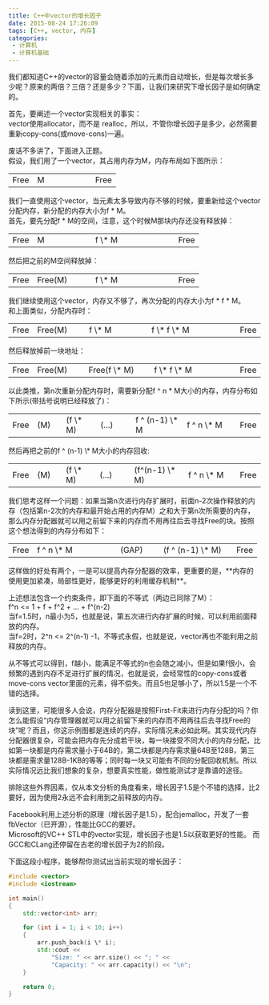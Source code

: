 ```yaml
---
title: C++中vector的增长因子
date: 2015-08-24 17:26:09
tags: [C++, vector, 内存]
categories:
 - 计算机
 - 计算机基础
---
```

我们都知道C++的vector的容量会随着添加的元素而自动增长，但是每次增长多少呢？原来的两倍？三倍？还是多少？下面，让我们来研究下增长因子是如何确定的。

首先，要阐述一个vector实现相关的事实：  
vector使用allocator，而不是 realloc，所以，不管你增长因子是多少，必然需要重新copy-cons(或move-cons)一遍。

废话不多讲了，下面进入正题。  
假设，我们用了一个vector，其占用内存为M，内存布局如下图所示：
<table>
<tr>
<td>Free</td><td style="width:100px">M</td><td>Free</td>
</tr>
</table>

我们一直使用这个vector，当元素太多导致内存不够的时候，要重新给这个vector分配内存，新分配的内存大小为f \* M。  
首先，要先分配f \* M的空间，注意，这个时候M那块内存还没有释放掉：  
<table>
<tr>
<td>Free</td><td style="width:100px">M</td><td style="width:150px">f \* M</td><td>Free</td>
</tr>
</table>

然后把之前的M空间释放掉：  
<table>
<tr>
<td>Free</td><td style="width:100px">Free(M)</td><td style="width:150px">f \* M</td><td>Free</td>
</tr>
</table>

我们继续使用这个vector，内存又不够了，再次分配的内存大小为f \* f \* M。  
和上面类似，分配内存时：
<table>
<tr>
<td>Free</td><td style="width:100px">Free(M)</td><td style="width:150px">f \* M</td><td style="width:225px">f \* f \* M</td><td>Free</td>
</tr>
</table>
然后释放掉前一块地址：    
<table>
<tr>
<td>Free</td><td style="width:100px">Free(M)</td><td style="width:150px">Free(f \* M)</td><td style="width:225px">f \* f \* M</td><td>Free</td>
</tr>
</table>

以此类推，第n次重新分配内存时，需要新分配f ^ n \* M大小的内存，内存分布如下所示(带括号说明已经释放了)：  
<table>
<tr>
<td>Free</td><td style="width:50px">(M)</td><td style="width:70px">(f \* M)</td><td style="width:70px">(...)</td><td style="width:120px">f ^ (n-1) \* M</td><td style="width:130px">f ^ n \* M</td><td>Free</td>
</tr>
</table>
然后再把之前的f ^ (n-1) \* M大小的内存回收:  
<table>
<tr>
<td>Free</td><td style="width:50px">(M)</td><td style="width:70px">(f \* M)</td><td style="width:70px">(...)</td><td style="width:120px">(f^(n-1) \* M)</td><td style="width:130px">f ^ n \* M</td><td>Free</td>
</tr>
</table>

我们思考这样一个问题：如果当第n次进行内存扩展时，前面n-2次操作释放的内存（包括第n-2次的内存和最开始占用的内存M）之和大于第n次所需要的内存，那么内存分配器就可以用之前留下来的内存而不用再往后去寻找Free的块。按照这个想法得到的内存分布如下：  
<table>
<tr>
<td>Free</td><td style="width:150px">f ^ n \* M</td><td style="width:70px">(GAP)</td><td style="width:130px">(f ^ (n-1) \* M)</td><td>Free</td>
</tr>
</table>

这样做的好处有两个，一是可以提高内存分配器的效率，更重要的是，\*\*内存的使用更加紧凑，局部性更好，能够更好的利用缓存机制\*\*。

上述想法包含一个约束条件，即下面的不等式（两边已同除了M）：  
f^n <= 1 + f + f^2 + ... + f^(n-2)  
当f=1.5时，n最小为5，也就是说，第五次进行内存扩展的时候，可以利用前面释放的内存。  
当f=2时，2^n <= 2^(n-1) -1，不等式永假，也就是说，vector再也不能利用之前释放的内存。  

从不等式可以得到，f越小，能满足不等式的n也会随之减小，但是如果f很小，会频繁的遇到内存不足进行扩展的情况，也就是说，会经常性的copy-cons或者move-cons vector里面的元素，得不偿失。而且5也足够小了，所以1.5是一个不错的选择。

读到这里，可能很多人会说，内存分配器是按照First-Fit来进行内存分配的吗？你怎么能假设“内存管理器就可以用之前留下来的内存而不用再往后去寻找Free的块”呢？而且，你这示例图都是连续的内存，实际情况未必如此啊。其实现代内存分配器很复杂，可能会把内存先分成若干块，每一块接受不同大小的内存分配，比如第一块都是内存需求量小于64B的，第二块都是内存需求量64B至128B，第三块都是需求量128B-1KB的等等；同时每一块又可能有不同的分配回收机制。所以实际情况远比我们想象的复杂，想要真实性能，做性能测试才是靠谱的途径。

排除这些外界因素，仅从本文分析的角度看来，增长因子1.5是个不错的选择，比2要好，因为使用2永远不会利用到之前释放的内存。

Facebook利用上述分析的原理（增长因子是1.5），配合jemalloc，开发了一套fbVector（已开源），性能比GCC的要好。  
Microsoft的VC++ STL中的vector实现，增长因子也是1.5以获取更好的性能。
而GCC和CLang还停留在古老的增长因子为2的阶段。

下面这段小程序，能够帮你测试出当前实现的增长因子：  
``` cpp
#include <vector>
#include <iostream>

int main()
{
	std::vector<int> arr;

	for (int i = 1; i < 10; i++)
	{
		arr.push_back(i \* i);
		std::cout <<
			"Size: " << arr.size() << "; " <<
			"Capacity: " << arr.capacity() << "\n";
	}

	return 0;
}
```